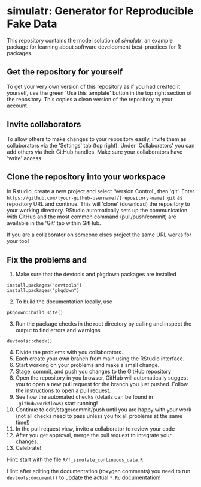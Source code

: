 
# simulatr: Generator for Reproducible Fake Data

This repository contains the model solution of *simulatr*,
an example package for learning about software development best-practices for R packages.

## Get the repository for yourself

To get your very own version of this repository as if you had created it yourself,
use the green 'Use this template' button in the top right section of the repository.
This copies a clean version of the repository to your account.

## Invite collaborators

To allow others to make changes to your repository easily, invite them
as collaborators via the 'Settings' tab (top right).
Under 'Collaborators' you can add others via their GitHub handles.
Make sure your collaborators have 'write' access

## Clone the repository into your workspace

In Rstudio, create a new project and select 'Version Control', then 'git'.
Enter `https://github.com/[your-github-username]/[repository-name].git` as 
repository URL and continue.
This will 'clone' (download) the repository to your working directory.
RStudio automatically sets up the communication with GitHub and the most
common command (pull/push/commit) are available in the 'Git' tab within 
GitHub.

If you are a collaborator on someone elses project the same URL works for
your too!

## Fix the problems and 

1. Make sure that the devtools and pkgdown packages are installed
```
install.packages("devtools")
install.packages("pkgdown")
```
2. To build the documentation locally, use
```
pkgdown::build_site()
```
3. Run the package checks in the root directory by calling and inspect the output to find errors and warnigns.
```
devtools::check()
```
4. Divide the problems with you collaborators.
5. Each create your own branch from main using the RStudio interface.
6. Start working on your problems and make a small change.
7. Stage, commit, and push you changes to the GitHub repository
8. Open the repository in you browser, GitHub will automatically suggest you
to open a new pull request for the branch you just pushed. Follow the instructions
to open a pull request.
9. See how the automated checks (details can be found in `.github/workflows`)
start running!
10. Continue to edit/stage/commit/push until you are happy with your work (not all checks need to pass unless you fix all problems at the same time!)
11. In the pull request view, invite a collaborator to review your code
12. After you get approval, merge the pull request to integrate your changes.
13. Celebrate!

Hint: start with the file `R/f_simulate_continuous_data.R`

Hint: after editing the documentation (roxygen comments) you need to run
`devtools:document()` to update the actual `*.Rd` documentation! 
